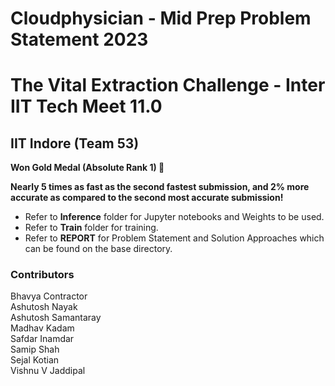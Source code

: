 # Cloudphysician - Mid Prep Problem Statement 2023
# The Vital Extraction Challenge - Inter IIT Tech Meet 11.0
## IIT Indore (Team 53) 

**Won Gold Medal (Absolute Rank 1) :1st_place_medal:**

**Nearly 5 times as fast as the second fastest submission, and 2% more accurate as compared to the second most accurate submission!**
 
- Refer to **Inference** folder for Jupyter notebooks and Weights to be used. 
- Refer to **Train** folder for training.
- Refer to **REPORT** for Problem Statement and Solution Approaches which can be found on the base directory.

### Contributors

Bhavya Contractor   
Ashutosh Nayak    
Ashutosh Samantaray  
Madhav Kadam  
Safdar Inamdar  
Samip Shah  
Sejal Kotian  
Vishnu V Jaddipal   
